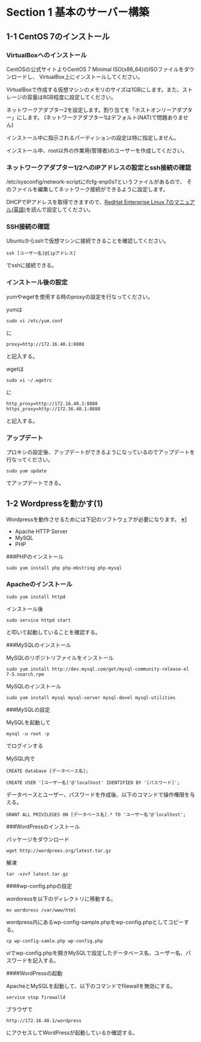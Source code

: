 # Section 1 基本のサーバー構築

## 1-1 CentOS 7のインストール

### VirtualBoxへのインストール

CentOSの公式サイトよりCentOS 7 Minimal ISO(x86_64)のISOファイルをダウンロードし、
VirtualBox上にインストールしてください。

VirtualBoxで作成する仮想マシンのメモリのサイズは1GBにします。また、ストレージの容量は8GB程度に設定してください。

ネットワークアダプター2を設定します。割り当てを「ホストオンリーアダプター」にします。
(ネットワークアダプター1はデフォルト(NAT)で問題ありません)

インストール中に指示されるパーティションの設定は特に指定しません。

インストール中、root以外の作業用(管理者)のユーザーを作成してください。

### ネットワークアダプター1/2へのIPアドレスの設定とssh接続の確認

/etc/sysconfig/network-scriptにifcfg-enp0s?というファイルがあるので、
そのファイルを編集してネットワーク接続ができるように設定します。

DHCPでIPアドレスを取得できますので、[RedHat Enterprise Linux 7のマニュアル(英語)](https://access.redhat.com/documentation/en-US/Red_Hat_Enterprise_Linux/7/html-single/Networking_Guide/index.html#sec-Configuring_a_Network_Interface_Using_ifcg_Files)を読んで設定してください。

### SSH接続の確認

Ubuntuからsshで仮想マシンに接続できることを確認してください。

	ssh [ユーザー名]@[ipアドレス]

でsshに接続できる。

### インストール後の設定

yumやwgetを使用する時のproxyの設定を行なってください。

yumは

	sudo vi /etc/yum.conf
 
に

	proxy=http://172.16.40.1:8888

と記入する。

wgetは

	sudo vi ~/.wgetrc

に

	http_proxy=http://172.16.40.1:8888
	https_proxy=http://172.16.40.1:8888

と記入する。

### アップデート

プロキシの設定後、アップデートができるようになっているのでアップデートを行なってください。

	sudo yum update

でアップデートできる。

## 1-2 Wordpressを動かす(1)

Wordpressを動作させるためには下記のソフトウェアが必要になります。 [※1](#LAMP)

* Apache HTTP Server
* MySQL
* PHP

###PHPのインストール

	sudo yum install php php-mbstring php-mysql

### Apacheのインストール

	sudo yum install httpd

インストール後

	sudo service httpd start

と叩いて起動していることを確認する。

###MySQLのインストール

MySQLのリポジトリファイルをインストール

	sudo yum install http://dev.mysql.com/get/mysql-community-release-el 7-5.noarch.rpm 

MySQLのインストール

	sudo yum install mysql mysql-server mysql-devel mysql-utilities

###MySQLの設定

MySQLを起動して

	mysql -u root -p

でログインする

MySQL内で

	CREATE database [データベース名];

	CREATE USER '[ユーザー名]'@'localhost' IDENTIFIED BY '[パスワード]';

データベースとユーザー、パスワードを作成後、以下のコマンドで操作権限を与える。

	GRANT ALL PRIVILEGES ON [データベース名].* TO 'ユーザー名'@'localhost';


###WordPressのインストール

パッケージをダウンロード

	wget http://wordprees.org/latest.tar.gz
解凍

	tar -xzvf latest.tar.gz

####wp-config.phpの設定

wordoressを以下のディレクトリに移動する。

	mv wordoress /var/www/html

wordpress内にあるwp-config-sample.phpをwp-config.phpとしてコピーする。

	cp wp-config-samle.php wp-config.php

viでwp-config.phpを開きMySQLで設定したデータベース名、ユーザー名、パスワードを記入する。

####WordPressの起動

ApacheとMySQLを起動して、以下のコマンドでfilewallを無効にする。

	service stop firewalld

ブラウザで

	http://172.16.40.1/wordpress

にアクセスしてWordPressが起動しているか確認する。


